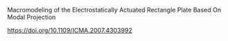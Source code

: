 Macromodeling of the Electrostatically Actuated Rectangle Plate Based On Modal Projection

https://doi.org/10.1109/ICMA.2007.4303992
